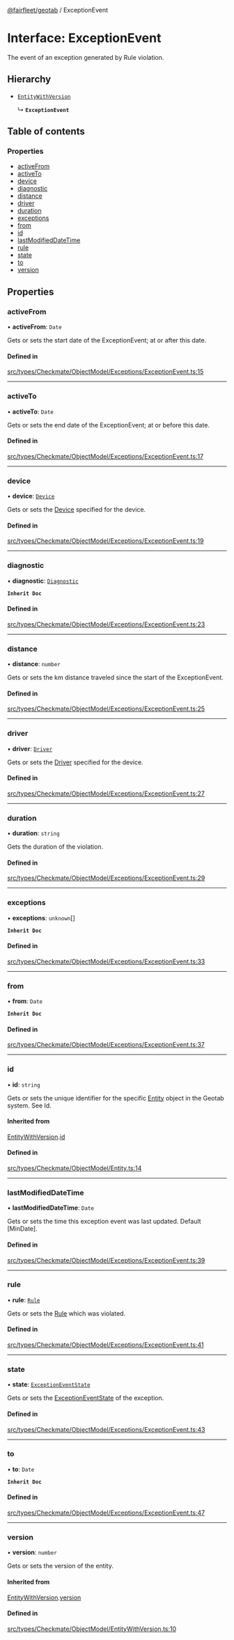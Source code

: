 [@fairfleet/geotab](../README.md) / ExceptionEvent

# Interface: ExceptionEvent

The event of an exception generated by Rule violation.

## Hierarchy

- [`EntityWithVersion`](EntityWithVersion.md)

  ↳ **`ExceptionEvent`**

## Table of contents

### Properties

- [activeFrom](ExceptionEvent.md#activefrom)
- [activeTo](ExceptionEvent.md#activeto)
- [device](ExceptionEvent.md#device)
- [diagnostic](ExceptionEvent.md#diagnostic)
- [distance](ExceptionEvent.md#distance)
- [driver](ExceptionEvent.md#driver)
- [duration](ExceptionEvent.md#duration)
- [exceptions](ExceptionEvent.md#exceptions)
- [from](ExceptionEvent.md#from)
- [id](ExceptionEvent.md#id)
- [lastModifiedDateTime](ExceptionEvent.md#lastmodifieddatetime)
- [rule](ExceptionEvent.md#rule)
- [state](ExceptionEvent.md#state)
- [to](ExceptionEvent.md#to)
- [version](ExceptionEvent.md#version)

## Properties

### activeFrom

• **activeFrom**: `Date`

Gets or sets the start date of the ExceptionEvent; at or after this date.

#### Defined in

[src/types/Checkmate/ObjectModel/Exceptions/ExceptionEvent.ts:15](https://github.com/fairfleet/geotab/blob/ff38bfc/src/types/Checkmate/ObjectModel/Exceptions/ExceptionEvent.ts#L15)

___

### activeTo

• **activeTo**: `Date`

Gets or sets the end date of the ExceptionEvent; at or before this date.

#### Defined in

[src/types/Checkmate/ObjectModel/Exceptions/ExceptionEvent.ts:17](https://github.com/fairfleet/geotab/blob/ff38bfc/src/types/Checkmate/ObjectModel/Exceptions/ExceptionEvent.ts#L17)

___

### device

• **device**: [`Device`](Device.md)

Gets or sets the [Device](Device.md) specified for the device.

#### Defined in

[src/types/Checkmate/ObjectModel/Exceptions/ExceptionEvent.ts:19](https://github.com/fairfleet/geotab/blob/ff38bfc/src/types/Checkmate/ObjectModel/Exceptions/ExceptionEvent.ts#L19)

___

### diagnostic

• **diagnostic**: [`Diagnostic`](Diagnostic.md)

**`Inherit Doc`**

#### Defined in

[src/types/Checkmate/ObjectModel/Exceptions/ExceptionEvent.ts:23](https://github.com/fairfleet/geotab/blob/ff38bfc/src/types/Checkmate/ObjectModel/Exceptions/ExceptionEvent.ts#L23)

___

### distance

• **distance**: `number`

Gets or sets the km distance traveled since the start of the ExceptionEvent.

#### Defined in

[src/types/Checkmate/ObjectModel/Exceptions/ExceptionEvent.ts:25](https://github.com/fairfleet/geotab/blob/ff38bfc/src/types/Checkmate/ObjectModel/Exceptions/ExceptionEvent.ts#L25)

___

### driver

• **driver**: [`Driver`](Driver.md)

Gets or sets the [Driver](Driver.md) specified for the device.

#### Defined in

[src/types/Checkmate/ObjectModel/Exceptions/ExceptionEvent.ts:27](https://github.com/fairfleet/geotab/blob/ff38bfc/src/types/Checkmate/ObjectModel/Exceptions/ExceptionEvent.ts#L27)

___

### duration

• **duration**: `string`

Gets the duration of the violation.

#### Defined in

[src/types/Checkmate/ObjectModel/Exceptions/ExceptionEvent.ts:29](https://github.com/fairfleet/geotab/blob/ff38bfc/src/types/Checkmate/ObjectModel/Exceptions/ExceptionEvent.ts#L29)

___

### exceptions

• **exceptions**: `unknown`[]

**`Inherit Doc`**

#### Defined in

[src/types/Checkmate/ObjectModel/Exceptions/ExceptionEvent.ts:33](https://github.com/fairfleet/geotab/blob/ff38bfc/src/types/Checkmate/ObjectModel/Exceptions/ExceptionEvent.ts#L33)

___

### from

• **from**: `Date`

**`Inherit Doc`**

#### Defined in

[src/types/Checkmate/ObjectModel/Exceptions/ExceptionEvent.ts:37](https://github.com/fairfleet/geotab/blob/ff38bfc/src/types/Checkmate/ObjectModel/Exceptions/ExceptionEvent.ts#L37)

___

### id

• **id**: `string`

Gets or sets the unique identifier for the specific [Entity](Entity.md) object in the Geotab system. See Id.

#### Inherited from

[EntityWithVersion](EntityWithVersion.md).[id](EntityWithVersion.md#id)

#### Defined in

[src/types/Checkmate/ObjectModel/Entity.ts:14](https://github.com/fairfleet/geotab/blob/ff38bfc/src/types/Checkmate/ObjectModel/Entity.ts#L14)

___

### lastModifiedDateTime

• **lastModifiedDateTime**: `Date`

Gets or sets the time this exception event was last updated. Default [MinDate].

#### Defined in

[src/types/Checkmate/ObjectModel/Exceptions/ExceptionEvent.ts:39](https://github.com/fairfleet/geotab/blob/ff38bfc/src/types/Checkmate/ObjectModel/Exceptions/ExceptionEvent.ts#L39)

___

### rule

• **rule**: [`Rule`](Rule.md)

Gets or sets the [Rule](Rule.md) which was violated.

#### Defined in

[src/types/Checkmate/ObjectModel/Exceptions/ExceptionEvent.ts:41](https://github.com/fairfleet/geotab/blob/ff38bfc/src/types/Checkmate/ObjectModel/Exceptions/ExceptionEvent.ts#L41)

___

### state

• **state**: [`ExceptionEventState`](ExceptionEventState.md)

Gets or sets the [ExceptionEventState](ExceptionEventState.md) of the exception.

#### Defined in

[src/types/Checkmate/ObjectModel/Exceptions/ExceptionEvent.ts:43](https://github.com/fairfleet/geotab/blob/ff38bfc/src/types/Checkmate/ObjectModel/Exceptions/ExceptionEvent.ts#L43)

___

### to

• **to**: `Date`

**`Inherit Doc`**

#### Defined in

[src/types/Checkmate/ObjectModel/Exceptions/ExceptionEvent.ts:47](https://github.com/fairfleet/geotab/blob/ff38bfc/src/types/Checkmate/ObjectModel/Exceptions/ExceptionEvent.ts#L47)

___

### version

• **version**: `number`

Gets or sets the version of the entity.

#### Inherited from

[EntityWithVersion](EntityWithVersion.md).[version](EntityWithVersion.md#version)

#### Defined in

[src/types/Checkmate/ObjectModel/EntityWithVersion.ts:10](https://github.com/fairfleet/geotab/blob/ff38bfc/src/types/Checkmate/ObjectModel/EntityWithVersion.ts#L10)

